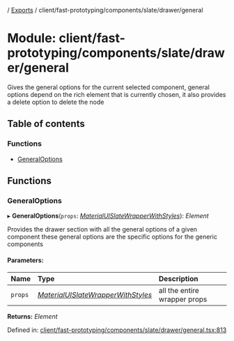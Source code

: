 [](../README.md) / [Exports](../modules.md) / client/fast-prototyping/components/slate/drawer/general

# Module: client/fast-prototyping/components/slate/drawer/general

Gives the general options for the current selected component, general options
depend on the rich element that is currently chosen, it also provides a delete
option to delete the node

## Table of contents

### Functions

- [GeneralOptions](client_fast_prototyping_components_slate_drawer_general.md#generaloptions)

## Functions

### GeneralOptions

▸ **GeneralOptions**(`props`: [*MaterialUISlateWrapperWithStyles*](../interfaces/client_fast_prototyping_components_slate_wrapper.materialuislatewrapperwithstyles.md)): *Element*

Provides the drawer section with all the general options of a given component
these general options are the specific options for the generic components

#### Parameters:

Name | Type | Description |
:------ | :------ | :------ |
`props` | [*MaterialUISlateWrapperWithStyles*](../interfaces/client_fast_prototyping_components_slate_wrapper.materialuislatewrapperwithstyles.md) | all the entire wrapper props    |

**Returns:** *Element*

Defined in: [client/fast-prototyping/components/slate/drawer/general.tsx:813](https://github.com/onzag/itemize/blob/11a98dec/client/fast-prototyping/components/slate/drawer/general.tsx#L813)
